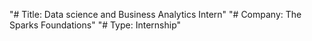 "# Title: Data science and Business Analytics Intern" 
"# Company: The Sparks Foundations"
"# Type: Internship"
